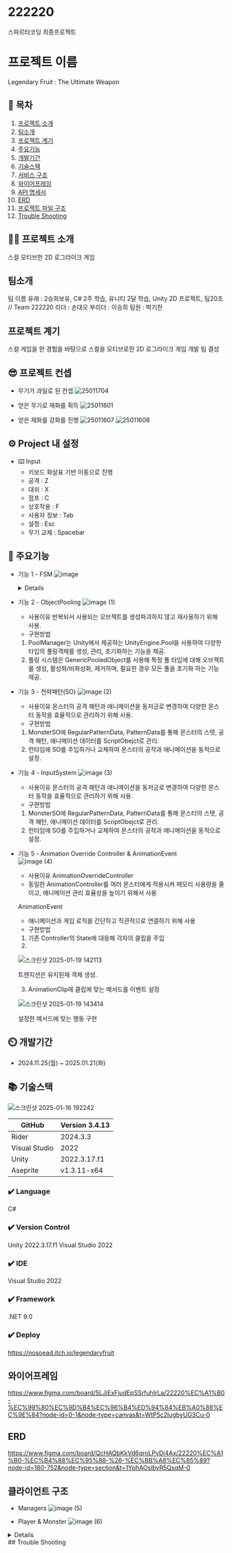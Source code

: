 # 222220
스파르타코딩 최종프로젝트

# 프로젝트 이름
Legendary Fruit : The Ultimate Weapon

## 📖 목차
1. [프로젝트 소개](#프로젝트-소개)
2. [팀소개](#팀소개)
3. [프로젝트 계기](#프로젝트-계기)
4. [주요기능](#주요기능)
5. [개발기간](#개발기간)
6. [기술스택](#기술스택)
7. [서비스 구조](#서비스-구조)
8. [와이어프레임](#와이어프레임)
9. [API 명세서](#API-명세서)
10. [ERD](#ERD)
11. [프로젝트 파일 구조](#프로젝트-파일-구조)
12. [Trouble Shooting](#trouble-shooting)
    
## 👨‍🏫 프로젝트 소개
스컬 모티브한 2D 로그라이크 게임

## 팀소개
팀 이름 유래 : 2승희보유, C# 2주 학습, 유니티 2달 학습, Unity 2D 프로젝트, 팀20조 // Team 222220
리더 : 손대오
부리더 : 이승희
팀원 : 박기찬

## 프로젝트 계기
스컬 게임을 한 경험을 바탕으로 스컬을 모티브로한 2D 로그라이크 게임 개발 팀 결성

## 😎 프로젝트 컨셉
- 무기가 과일로 된 컨셉 
![25011704](https://github.com/user-attachments/assets/b2364e30-c8db-4328-bfe9-566f2d537864)

- 얻은 무기로 재화를 획득
![25011601](https://github.com/user-attachments/assets/ceace5ca-6db3-4e97-ba3a-ceb4299ac1b5)

- 얻은 재화를 강화를 진행
![25011607](https://github.com/user-attachments/assets/74da1fb0-0611-478c-aab7-ef2fe05a6a91)
![25011608](https://github.com/user-attachments/assets/10122835-650e-44f5-aeef-e0aae33528c3)

## ⚙️ Project 내 설정
- ⌨️ Input
    - 키보드 화살표 기반 이동으로 진행
    - 공격 : Z
    -  대쉬 : X
    -  점프 : C
    -  상호작용 : F
    -  사용자 정보 : Tab
    -  설정 : Esc
    -  무기 교체 : Spacebar

## 💜 주요기능

- 기능 1 - FSM
    ![image](https://github.com/user-attachments/assets/631bd0c3-935f-42cf-b942-fed3172a76f4)
  <details>
      <surmmary>
    - 사용이유
        플레이어나 몬스터의 상태 전환과 동작을 체계적으로 관리하고 효율적으로 제어하기 위해 사용.
    - 구현방법
        1. Unity 기반의 몬스터 상태 머신(State Machine) 구현으로, 몬스터의 상태(Idle, Patrolling, Attack)를 관리하며 상태 전환과 실행 로직을 포함.
        2. `MonsterController`와 연동하여 상태별 행동 업데이트 및 실행, Unity의 `UnityAction`을 활용한 상태 통계 업데이트 기능 제공.
      </surmmary>
  </details>


- 기능 2 - ObjectPooling
    ![image (1)](https://github.com/user-attachments/assets/bee96c90-ad29-412c-ab2d-901c03897cee)
  
    - 사용이유
    반복되서 사용되는 오브젝트를 생성파괴하지 않고 재사용하기 위해 사용.
    - 구현방법
    1. PoolManager는 Unity에서 제공하는 UnityEngine.Pool을 사용하여 다양한 타입의 풀링객체를 생성, 관리, 초기화하는 기능을 제공.
    2. 풀링 시스템은 GenericPooledObject를 사용해 특정 풀 타입에 대해 오브젝트를 생성, 활성화/비화성화, 제거하며, 필요한 경우 모든 풀을 초기화 하는 기능 제공.

- 기능 3 - 전략패턴(SO)
    ![image (2)](https://github.com/user-attachments/assets/d4953358-2233-40d2-a287-6b05e151fce5)
  
    - 사용이유
    몬스터의 공격 패턴과 애니메이션을 동저긍로 변경하여 다양한 몬스터 동작을 효율적으로 관리하기 위해 사용.
    - 구현방법
    1. MonsterSO에 RegularPatternData, PatternData를 통해 몬스터의 스탯, 공격 패턴, 애니메이션 데이터를 ScriptObejct로 관리.
    2. 런타임에 SO를 주입하거나 교체하여 몬스터의 공작과 애니메이션을 동적으로 설정.

- 기능 4 - InputSystem
    ![image (3)](https://github.com/user-attachments/assets/22fdc868-c9e9-45ba-81bf-5db23895e462)
  
    - 사용이유
    몬스터의 공격 패턴과 애니메이션을 동저긍로 변경하여 다양한 몬스터 동작을 효율적으로 관리하기 위해 사용.
    - 구현방법
    1. MonsterSO에 RegularPatternData, PatternData를 통해 몬스터의 스탯, 공격 패턴, 애니메이션 데이터를 ScriptObejct로 관리.
    2. 런타임에 SO를 주입하거나 교체하여 몬스터의 공작과 애니메이션을 동적으로 설정.

- 기능 5 - Animation Override Controller & AnimationEvent  
    ![image (4)](https://github.com/user-attachments/assets/fa0b6a57-ce1c-4a59-8a61-0bf4afca24db)
  
    - 사용이유
    AnimationOverrideController
    - 동일한 AnimationController를 여러 몬스터에게 적용시켜 메모리 사용량을 줄이고, 애니메이션 관리 효율성을 높이기 위해서 사용
    
    AnimationEvent
    - 애니메이션과 게임 로직을 간단하고 직관적으로 연결하기 위해 사용
    - 구현방법
    1. 기존 Controller의 State에 대응해 각자의 클립을 주입
    2. 
    ![스크린샷 2025-01-19 142113](https://github.com/user-attachments/assets/42f04ba9-fce0-4167-8867-11c2f0d9f859)

    트렌지션은 유지된채 객체 생성.

    3. AnimationClip에 클립에 맞는 메서드를 이벤트 설정
       
    ![스크린샷 2025-01-19 143414](https://github.com/user-attachments/assets/c60e5414-7f59-4b0f-8f5e-6ecdd6b91178)

    설정한 메서드에 맞는 행동 구현 

## ⏲️ 개발기간
- 2024.11.25(월) ~ 2025.01.21(화)

## 📚️ 기술스택
![스크린샷 2025-01-16 192242](https://github.com/user-attachments/assets/48a8d90c-3715-49f9-9def-ada645f6565e)

| GitHub | Version 3.4.13 |
| --- | --- |
| Rider | 2024.3.3 |
| Visual Studio | 2022 |
| Unity  | 2022.3.17.f1 |
| Aseprite  | v1.3.11-x64 |

### ✔️ Language
C#

### ✔️ Version Control
Unity 2022.3.17.f1
Visual Studio 2022

### ✔️ IDE
Visual Studio 2022

### ✔️ Framework
.NET 9.0

### ✔️ Deploy 
https://nosoead.itch.io/legendaryfruit

## 와이어프레임
https://www.figma.com/board/5LJiExFjudEpSSrfuhIrLa/22220%EC%A1%B0-%EC%99%80%EC%9D%B4%EC%96%B4%ED%94%84%EB%A0%88%EC%9E%84?node-id=0-1&node-type=canvas&t=WtP5c2lugbyUG3Cu-0

## ERD
https://www.figma.com/board/QcHAQbKkVd6qroLPvDi4Ax/22220%EC%A1%B0-%EC%B4%88%EC%95%88-%26-%EC%BB%A8%EC%85%89?node-id=180-752&node-type=section&t=1YphAOslbvR5QsqM-0

## 클라이언트 구조
- Managers
![image (5)](https://github.com/user-attachments/assets/9edbf890-f64d-4285-ab09-d3f3f7c83545)

- Player & Monster
![image (6)](https://github.com/user-attachments/assets/4825fbcf-9a53-4a16-8f9f-2d6fffacdffe)

<details>
<surmmary>자세히보기</surmmary>
</details>
## Trouble Shooting





